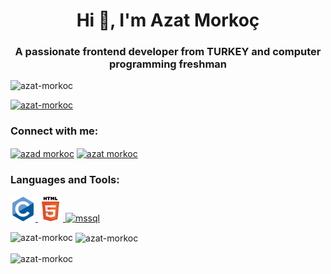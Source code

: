 <h1 align="center">Hi 👋, I'm Azat Morkoç</h1>
<h3 align="center">A passionate frontend developer from TURKEY and computer programming freshman</h3>

<p align="left"> <img src="https://komarev.com/ghpvc/?username=azat-morkoc&label=Profile%20views&color=0e75b6&style=flat" alt="azat-morkoc" /> </p>

<p align="left"> <a href="https://github.com/ryo-ma/github-profile-trophy"><img src="https://github-profile-trophy.vercel.app/?username=azat-morkoc" alt="azat-morkoc" /></a> </p>

<h3 align="left">Connect with me:</h3>
<p align="left">
<a href="https://twitter.com/azad morkoc" target="blank"><img align="center" src="https://raw.githubusercontent.com/rahuldkjain/github-profile-readme-generator/master/src/images/icons/Social/twitter.svg" alt="azad morkoc" height="30" width="40" /></a>
<a href="https://linkedin.com/in/azat morkoc" target="blank"><img align="center" src="https://raw.githubusercontent.com/rahuldkjain/github-profile-readme-generator/master/src/images/icons/Social/linked-in-alt.svg" alt="azat morkoc" height="30" width="40" /></a>
</p>

<h3 align="left">Languages and Tools:</h3>
<p align="left"> <a href="https://www.cprogramming.com/" target="_blank" rel="noreferrer"> <img src="https://raw.githubusercontent.com/devicons/devicon/master/icons/c/c-original.svg" alt="c" width="40" height="40"/> </a> <a href="https://www.w3.org/html/" target="_blank" rel="noreferrer"> <img src="https://raw.githubusercontent.com/devicons/devicon/master/icons/html5/html5-original-wordmark.svg" alt="html5" width="40" height="40"/> </a> <a href="https://www.microsoft.com/en-us/sql-server" target="_blank" rel="noreferrer"> <img src="https://www.svgrepo.com/show/303229/microsoft-sql-server-logo.svg" alt="mssql" width="40" height="40"/> </a> </p>

<p><img align="left" src="https://github-readme-stats.vercel.app/api/top-langs?username=azat-morkoc&show_icons=true&locale=en&layout=compact" alt="azat-morkoc" /></p>

<p>&nbsp;<img align="center" src="https://github-readme-stats.vercel.app/api?username=azat-morkoc&show_icons=true&locale=en" alt="azat-morkoc" /></p>

<p><img align="center" src="https://github-readme-streak-stats.herokuapp.com/?user=azat-morkoc&" alt="azat-morkoc" /></p>
